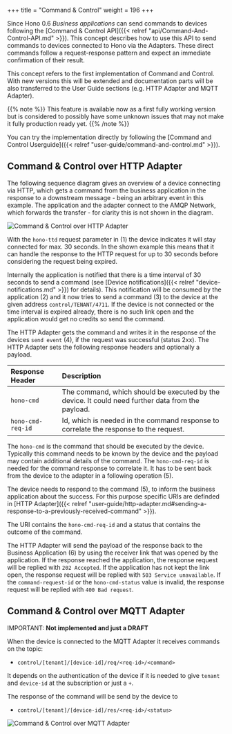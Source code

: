+++
title = "Command & Control"
weight = 196
+++

Since Hono 0.6 *Business applications* can send commands to devices following the [Command & Control API]({{< relref "api/Command-And-Control-API.md" >}}). This concept describes how to use this API to send commands to devices connected to Hono via the Adapters. These direct commands follow a request-response pattern and expect an immediate confirmation of their result.  
 
<!--more-->

This concept refers to the first implementation of Command and Control. With new versions this will be extended and documentation parts will be also transferred to the User Guide sections (e.g. HTTP Adapter and MQTT Adapter).

{{% note %}}
This feature is available now as a first fully working version but is considered to possibly have some unknown issues that may not make it
fully production ready yet.
{{% /note %}}

You can try the implementation directly by following the [Command and Control Userguide]({{< relref "user-guide/command-and-control.md" >}}).


## Command & Control over HTTP Adapter

The following sequence diagram gives an overview of a device connecting via HTTP, which gets a command from the business application in the response to a downstream message - being an arbitrary event in this example. The application and the adapter connect to the AMQP Network, which forwards the transfer - for clarity this is not shown in the diagram. 
 
![Command & Control over HTTP Adapter](../command_control_concept_http.png) 

With the `hono-ttd` request parameter in (1) the device indicates it will stay connected for max. 30 seconds. In the shown example this means that it can handle the response to the HTTP request for up to 30 seconds before considering the request being expired. 

Internally the application is notified that there is a time interval of 30 seconds to send a command (see [Device notifications]({{< relref "device-notifications.md" >}}) for details).  This notification will be consumed by the application (2) and it now tries to send a command (3) to the device at the given address `control/TENANT/4711`.
If the device is not connected or the time interval is expired already, there is no such link open and the application would get no credits so send the command.

The HTTP Adapter gets the command and writes it in the response of the devices `send event` (4), if the request was successful (status 2xx). The HTTP Adapter sets the following response headers and optionally a payload.

| Response Header         | Description         |
| :---------------------  |  :----------------- |
| `hono-cmd`              | The command, which should be executed by the device. It could need further data from the payload. |
| `hono-cmd-req-id`       | Id, which is needed in the command response to correlate the response to the request.       |

 The `hono-cmd` is the command that should be executed by the device. Typically this command needs to be known by the device and the payload may contain additional details of the command. The `hono-cmd-req-id` is needed for the command response to correlate it. It has to be sent back from the device to the adapter in a following operation (5). 
 
The device needs to respond to the command (5), to inform the business application about the success. For this purpose 
specific URIs are definded in [HTTP Adapter]({{< relref "user-guide/http-adapter.md#sending-a-response-to-a-previously-received-command" >}}).

The URI contains the `hono-cmd-req-id` and a status that contains the outcome of the command.

The HTTP Adapter will send the payload of the response back to the Business Application (6) by using the receiver link
that was opened by the application. If the response reached the application, the response request will be replied with
`202 Accepted`. If the application has not kept the
link open, the response request will be replied with `503 Service unavailable`. 
If the `command-request-id` or the `hono-cmd-status` value is invalid, the response request will be 
replied with `400 Bad request`.

## Command & Control over MQTT Adapter

IMPORTANT: **Not implemented and just a DRAFT**

When the device is connected to the MQTT Adapter it receives commands on the topic:

* `control/[tenant]/[device-id]/req/<req-id>/<command>`

It depends on the authentication of the device if it is needed to give `tenant` and `device-id` at the subscription or just a `+`. 

The response of the command will be send by the device to 

* `control/[tenant]/[device-id]/res/<req-id>/<status>`

![Command & Control over MQTT Adapter](../command_control_concept_mqtt.png) 
